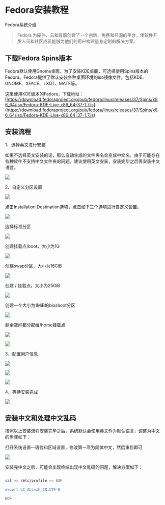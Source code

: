 # Fedora安装教程

Fedora系统介绍

> Fedora 为硬件、云和容器创建了一个创新、免费和开源的平台，使软件开发人员和社区成员能够为他们的用户构建量身定制的解决方案。

## 下载Fedora Spins版本

Fedora默认使用Gnome桌面，为了安装KDE桌面，可选择使用Spins版本的Fedora。Fedora提供了默认安装各种桌面环境的iso镜像文件，包括KDE、GNOME、XFACE、LXQT、MATE等。

这里使用KDE版本的Fedora，下载地址：[https://download.fedoraproject.org/pub/fedora/linux/releases/37/Spins/x86_64/iso/Fedora-KDE-Live-x86_64-37-1.7.is](https://download.fedoraproject.org/pub/fedora/linux/releases/37/Spins/x86_64/iso/Fedora-KDE-Live-x86_64-37-1.7.is)


## 安装流程

1、选择英文进行安装

如果不选择英文安装的话，那么自动生成的文件夹名会变成中文名，由于可能存在各种软件不支持中文文件夹的问题，建议使用英文安装，安装完毕之后再安装中文语言。

![](http://f.lingjiatong.cn:30090/rootelement/articleQuote/16697037994360.jpg)


2、自定义分区设置


![](http://f.lingjiatong.cn:30090/rootelement/articleQuote/16697039254646.jpg)


点击Installation Destination选项，点击如下三个选项进行自定义设置。

![](http://f.lingjiatong.cn:30090/rootelement/articleQuote/16697047333665.jpg)

选择标准分区

![](http://f.lingjiatong.cn:30090/rootelement/articleQuote/16697048422250.jpg)

创建挂载点/boot，大小为1G

![](http://f.lingjiatong.cn:30090/rootelement/articleQuote/16697049233096.jpg)

创建swap分区，大小为16GiB

![](http://f.lingjiatong.cn:30090/rootelement/articleQuote/16697049674245.jpg)

创建 / 挂载点，大小为25GiB

![](http://f.lingjiatong.cn:30090/rootelement/articleQuote/16697050007834.jpg)


创建一个大小为1MiB的biosboot分区

![](http://f.lingjiatong.cn:30090/rootelement/articleQuote/16697052186443.jpg)


剩余空间都分配给/home挂载点

![](http://f.lingjiatong.cn:30090/rootelement/articleQuote/16697052498364.jpg)


![](http://f.lingjiatong.cn:30090/rootelement/articleQuote/16697052684714.jpg)


3、配置用户信息

![](http://f.lingjiatong.cn:30090/rootelement/articleQuote/16697053153787.jpg)


![](http://f.lingjiatong.cn:30090/rootelement/articleQuote/16697053498193.jpg)

![](http://f.lingjiatong.cn:30090/rootelement/articleQuote/16697053727115.jpg)


4、等待安装完成

![](http://f.lingjiatong.cn:30090/rootelement/articleQuote/16697054055164.jpg)



## 安装中文和处理中文乱码

按照以上安装流程安装完毕之后，系统默认会使用英文作为默认语言，调整为中文的步骤如下：

打开系统设置--语言和区域设置，修改第一项为简体中文，然后重启即可

![](http://f.lingjiatong.cn:30090/rootelement/articleQuote/16720221094983.jpg)


安装完中文之后，可能会出现终端出现中文乱码的问题，解决方案如下：

```bash

cat >> /etc/profile << EOF

export LC_ALL=zh_CN.UTF-8

EOF

```

